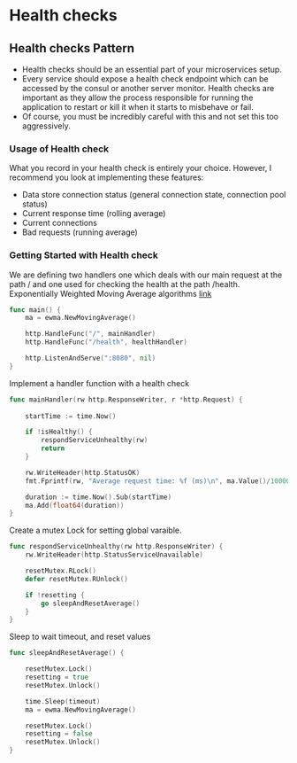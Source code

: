 # Health checks
## Health checks Pattern
* Health checks should be an essential part of your microservices setup.
* Every service should expose a health check endpoint which can be accessed by the consul or another server monitor. Health checks are important as they allow the process responsible for running the application to restart or kill it when it starts to misbehave or fail.
* Of course, you must be incredibly careful with this and not set this too aggressively.

### Usage of Health check
What you record in your health check is entirely your choice. However, I recommend you look at implementing these features:
* Data store connection status (general connection state, connection pool status)
* Current response time (rolling average)
* Current connections
* Bad requests (running average)

### Getting Started with Health check
We are defining two handlers one which deals with our main request at the path / and one used for checking the health at the path /health.<br/>
Exponentially Weighted Moving Average algorithms [link](https://github.com/VividCortex/ewma)
```go
func main() {
	ma = ewma.NewMovingAverage()

	http.HandleFunc("/", mainHandler)
	http.HandleFunc("/health", healthHandler)

	http.ListenAndServe(":8080", nil)
}
```

Implement a handler function with a health check
```go
func mainHandler(rw http.ResponseWriter, r *http.Request) {
	
	startTime := time.Now()

	if !isHealthy() {
		respondServiceUnhealthy(rw)
		return
	}

	rw.WriteHeader(http.StatusOK)
	fmt.Fprintf(rw, "Average request time: %f (ms)\n", ma.Value()/1000000)

	duration := time.Now().Sub(startTime)
	ma.Add(float64(duration))
}
```

Create a mutex Lock for setting global varaible.
```go
func respondServiceUnhealthy(rw http.ResponseWriter) {
	rw.WriteHeader(http.StatusServiceUnavailable)

	resetMutex.RLock()
	defer resetMutex.RUnlock()

	if !resetting {
		go sleepAndResetAverage()
	}
}
```

Sleep to wait timeout, and reset values
```go
func sleepAndResetAverage() {

	resetMutex.Lock()
	resetting = true
	resetMutex.Unlock()

	time.Sleep(timeout)
	ma = ewma.NewMovingAverage()

	resetMutex.Lock()
	resetting = false
	resetMutex.Unlock()
}

```
